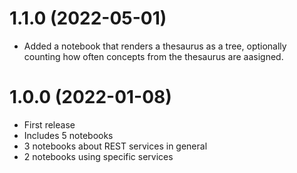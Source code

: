 # 1.1.0 (2022-05-01)

* Added a notebook that renders a thesaurus as a tree, optionally counting 
  how often concepts from the thesaurus are aasigned.

# 1.0.0 (2022-01-08)

* First release
* Includes 5 notebooks
* 3 notebooks about REST services in general
* 2 notebooks using specific services
